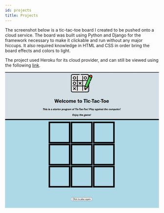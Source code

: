 ```yaml
---
id: projects
title: Projects
---
```

The screenshot below is a tic-tac-toe board I created to be pushed onto a cloud service. The board was built using Python and Django for the framework necessary to make it clickable and run without any major hiccups. It also required knowledge in HTML and CSS in order bring the board effects and colors to light.

The project used Heroku for its cloud provider, and can still be viewed using the following [link](https://vmosley-tictactoe.herokuapp.com).

![Add alternate text for image](./assets/image.png)
